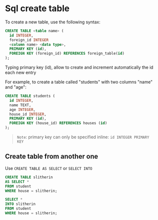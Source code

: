 # Sql create table

To create a new table, use the following syntax:

```sql
CREATE TABLE <table name> (
  id INTEGER,
  foreign_id INTEGER
  <column name> <data type>,
  PRIMARY KEY (id),
  FOREIGN KEY (foreign_id) REFERENCES foreign_table(id)
);
```
Typing primary key (id), allow to create and increment automatically the id each new entry

For example, to create a table called "students" with two columns "name" and "age":

```sql
CREATE TABLE students (
  id INTEGER,
  name TEXT,
  age INTEGER,
  house_id INTEGER,
  PRIMARY KEY (id),
  FOREIGN KEY (house_id) REFERENCES houses (id)
);
```

> `Note`: primary key can only be specified inline: `id INTEGER PRIMARY KEY`
 
## Create table from another one

Use `CREATE TABLE AS SELECT` or `SELECT INTO`

```sql
CREATE TABLE slitherin
AS SELECT *
FROM student
WHERE house = slitherin;

SELECT *
INTO slitherin
FROM student
WHERE house = slitherin;
```

